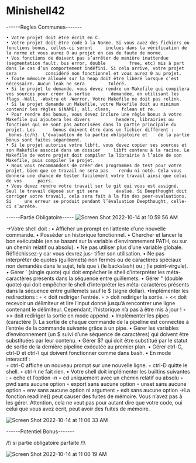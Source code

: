 # Minishell42

------Regles Communes-------

	• Votre projet doit être écrit en C.
	• Votre projet doit être codé à la Norme. Si vous avez des fichiers ou fonctions bonus, celles-ci seront 	inclues dans la vérification de la norme et vous aurez 0 au projet en cas de faute de norme.
	• Vos fonctions de doivent pas s’arrêter de manière inattendue (segmentation fault, bus error, double 		free, etc) mis à part dans le cas d’un comportement indéfini. Si cela arrive, votre projet sera 			considéré non fonctionnel et vous aurez 0 au projet.
	• Toute mémoire allouée sur la heap doit être libéré lorsque c’est nécessaire. Aucun leak ne sera 		toléré.
	• Si le projet le demande, vous devez rendre un Makefile qui compilera vos sources pour créer la sortie 		demandée, en utilisant les flags -Wall, -Wextra et -Werror. Votre Makefile ne doit pas relink.
	• Si le projet demande un Makefile, votre Makefile doit au minimum contenir les règles $(NAME), all, clean, 	fclean et re.
	• Pour rendre des bonus, vous devez inclure une règle bonus à votre Makefile qui ajoutera les divers 			headers, librairies ou fonctions qui ne sont pas autorisées dans la partie principale du projet. Les 		bonus doivent être dans un fichier différent : _bonus.{c/h}. L’évaluation de la partie obligatoire et 	de la partie bonus sont faites séparément.
	• Si le projet autorise votre libft, vous devez copier ses sources et son Makefile associé dans un dossier 	libft contenu à la racine. Le Makefile de votre projet doit compiler la librairie à l’aide de son 		Makefile, puis compiler le projet.
	• Nous vous recommandons de créer des programmes de test pour votre projet, bien que ce travail ne sera pas 	rendu ni noté. Cela vous donnera une chance de tester facilement votre travail ainsi que celui de vos 		pairs.
	• Vous devez rendre votre travail sur le git qui vous est assigné. Seul le travail déposé sur git sera 		évalué. Si Deepthought doit corriger votre travail, cela sera fait à la fin des peer-evaluations. Si 	une erreur se produit pendant l’évaluation Deepthought, celle-ci s’arrête.

------Partie Obligatoire-----
![Screen Shot 2022-10-14 at 10 59 56 AM](https://user-images.githubusercontent.com/90134090/195809050-7219dd8e-3d77-4a3b-b855-2f5ff8dd27a7.png)

->Votre shell doit :
    • Afficher un prompt en l’attente d’une nouvelle commande.
    • Posséder un historique fonctionnel.
    • Chercher et lancer le bon exécutable (en se basant sur la variable d’environnement PATH, ou sur un
        chemin relatif ou absolu).
    • Ne pas utiliser plus d’une variable globale. Réfléchissez-y car vous devrez jus- tifier son utilisation.
    • Ne pas interpréter de quotes (guillemets) non fermés ou de caractères spéciaux non demandés dans le sujet, tels que \ (le backslash) ou ; (le point-virgule).
    • Gérer ’ (single quote) qui doit empêcher le shell d’interpréter les méta-caractères présents dans la séquence entre guillemets.
    • Gérer " (double quote) qui doit empêcher le shell d’interpréter les méta-caractères présents dans la séquence entre guillemets sauf le $ (signe dollar).
	•Implémenter les redirections :
		◦ < doit rediriger l’entrée.
		◦ > doit rediriger la sortie.
		◦ << doit recevoir un délimiteur et lire l’input donné jusqu’à rencontrer une ligne contenant le délimiteur. Cependant, l’historique n’a pas à être mis à jour !
		◦ >> doit rediriger la sortie en mode append.
	• Implémenter les pipes (caractère |). La sortie de chaque commande de la pipeline
	est connectée à l’entrée de la commande suivante grâce à un pipe.
	• Gérer les variables d’environnement (un $ suivi d’une séquence de caractères)
	qui doivent être substituées par leur contenu.
	• Gérer $? qui doit être substitué par le statut de sortie de la dernière pipeline exécutée au premier plan.
	• Gérer ctrl-C, ctrl-D et ctrl-\ qui doivent fonctionner comme dans bash.
	• En mode interactif :	
		◦ ctrl-C affiche un nouveau prompt sur une nouvelle ligne. ◦ ctrl-D quitte le shell.
		◦ ctrl-\ ne fait rien.
	• Votre shell doit implémenter les builtins suivantes :
		◦ echo et l’option -n
		◦ cd uniquement avec un chemin relatif ou absolu ◦ pwd sans aucune option
		◦ export sans aucune option
	◦ unset sans aucune option
	◦ env sans aucune option ni argument
	◦ exit sans aucune option
->La fonction readline() peut causer des fuites de mémoire. Vous n’avez pas à les gérer. Attention, cela ne veut pas pour autant dire que votre code, oui celui que vous avez écrit, peut avoir des fuites de mémoire.

![Screen Shot 2022-10-14 at 11 06 33 AM](https://user-images.githubusercontent.com/90134090/195809147-5d110a62-0b5c-480d-b630-c00631e94988.png)

------Potentiel Bonus-------

/!\ si partie obligatoire parfaite /!\

![Screen Shot 2022-10-14 at 11 00 19 AM](https://user-images.githubusercontent.com/90134090/195809108-25d8acc7-5014-4f85-bb26-81015dcf214f.png)

